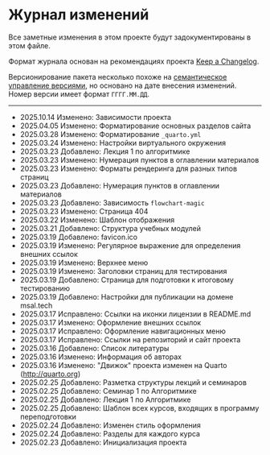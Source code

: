 # Журнал изменений

Все заметные изменения в этом проекте будут задокументированы в этом файле.

Формат журнала основан на рекомендациях проекта
[Keep a Changelog](https://keepachangelog.com/ru/1.1.0/).

Версионирование пакета несколько похоже на
[семантическое управление версиями](https://semver.org/lang/ru/),
но основано на дате внесения изменений.
Номер версии имеет формат `ГГГГ.ММ.ДД`.

---

<!--
- 202x.xx.xx Добавлено:
- 202x.xx.xx Изменено:
- 202x.xx.xx Устарело:
- 202x.xx.xx Удалено:
- 202x.xx.xx Исправлено:
- 202x.xx.xx Безопасность:
-->

- 2025.10.14 Изменено: Зависимости проекта
- 2025.04.05 Изменено: Форматирование основных разделов сайта
- 2025.03.28 Изменено: Форматирование `_quarto.yml`
- 2025.03.24 Изменено: Настройки виртуального окружения
- 2025.03.23 Добавлено: Лекция 1 по алгоритмике
- 2025.03.23 Изменено: Нумерация пунктов в оглавлении материалов
- 2025.03.23 Изменено: Форматы рендеринга для разных типов страниц
- 2025.03.23 Добавлено: Нумерация пунктов в оглавлении материалов
- 2025.03.23 Добавлено: Зависимость `flowchart-magic`
- 2025.03.23 Изменено: Страница 404
- 2025.03.22 Изменено: Шаблон отображения
- 2025.03.21 Добавлено: Структура учебных модулей
- 2025.03.19 Добавлено: favicon.ico
- 2025.03.19 Изменено: Регулярное выражение для определения внешних ссылок
- 2025.03.19 Изменено: Верхнее меню
- 2025.03.19 Изменено: Заголовки страниц для тестирования
- 2025.03.19 Добавлено: Страница для подготовки к итоговому тестированию
- 2025.03.19 Добавлено: Настройки для публикации на домене msal.tech
- 2025.03.17 Исправлено: Ссылки на иконки лицензии в README.md
- 2025.03.17 Изменено: Оформление внешних ссылок
- 2025.03.17 Исправлено: Оформление навигационных меню
- 2025.03.17 Исправлено: Ссылки на репозиторий и сайт проекта
- 2025.03.16 Добавлено: Список литературы
- 2025.03.16 Изменено: Информация об авторах
- 2025.03.16 Изменено: "Движок" проекта изменен на Quarto (http://quarto.org)
- 2025.02.25 Добавлено: Разметка структуры лекций и семинаров
- 2025.02.25 Добавлено: Семинар 1 по Алгоритмике
- 2025.02.25 Добавлено: Лекция 1 по Алгоритмике
- 2025.02.25 Добавлено: Шаблон всех курсов, входящих в программу переподготовки
- 2025.02.24 Добавлено: Изменен стиль оформления
- 2025.02.24 Добавлено: Разделы для каждого курса
- 2025.02.23 Добавлено: Инициализация проекта
